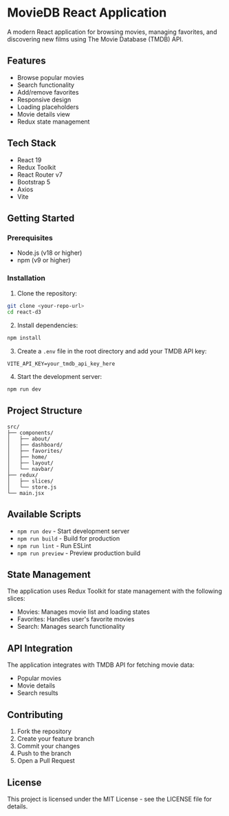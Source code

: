 # MovieDB React Application

A modern React application for browsing movies, managing favorites, and discovering new films using The Movie Database (TMDB) API.

## Features

- Browse popular movies
- Search functionality
- Add/remove favorites
- Responsive design
- Loading placeholders
- Movie details view
- Redux state management

## Tech Stack

- React 19
- Redux Toolkit
- React Router v7
- Bootstrap 5
- Axios
- Vite

## Getting Started

### Prerequisites

- Node.js (v18 or higher)
- npm (v9 or higher)

### Installation

1. Clone the repository:
```bash
git clone <your-repo-url>
cd react-d3
```

2. Install dependencies:
```bash
npm install
```

3. Create a `.env` file in the root directory and add your TMDB API key:
```env
VITE_API_KEY=your_tmdb_api_key_here
```

4. Start the development server:
```bash
npm run dev
```

## Project Structure

```
src/
├── components/
│   ├── about/
│   ├── dashboard/
│   ├── favorites/
│   ├── home/
│   ├── layout/
│   └── navbar/
├── redux/
│   ├── slices/
│   └── store.js
└── main.jsx
```

## Available Scripts

- `npm run dev` - Start development server
- `npm run build` - Build for production
- `npm run lint` - Run ESLint
- `npm run preview` - Preview production build

## State Management

The application uses Redux Toolkit for state management with the following slices:
- Movies: Manages movie list and loading states
- Favorites: Handles user's favorite movies
- Search: Manages search functionality

## API Integration

The application integrates with TMDB API for fetching movie data:
- Popular movies
- Movie details
- Search results

## Contributing

1. Fork the repository
2. Create your feature branch
3. Commit your changes
4. Push to the branch
5. Open a Pull Request

## License

This project is licensed under the MIT License - see the LICENSE file for details.
